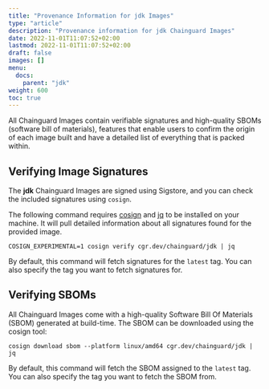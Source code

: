 ```yaml
---
title: "Provenance Information for jdk Images"
type: "article"
description: "Provenance information for jdk Chainguard Images"
date: 2022-11-01T11:07:52+02:00
lastmod: 2022-11-01T11:07:52+02:00
draft: false
images: []
menu:
  docs:
    parent: "jdk"
weight: 600
toc: true
---
```


All Chainguard Images contain verifiable signatures and high-quality SBOMs (software bill of materials), features that enable users to confirm the origin of each image built and have a detailed list of everything that is packed within.

## Verifying Image Signatures
The **jdk** Chainguard Images are signed using Sigstore, and you can check the included signatures using `cosign`.

The following command requires [cosign](https://docs.sigstore.dev/cosign/overview/) and [jq](https://stedolan.github.io/jq/) to be installed on your machine. It will pull detailed information about all signatures found for the provided image.

```shell
COSIGN_EXPERIMENTAL=1 cosign verify cgr.dev/chainguard/jdk | jq
```

By default, this command will fetch signatures for the `latest` tag. You can also specify the tag you want to fetch signatures for.

## Verifying SBOMs

All Chainguard Images come with a high-quality Software Bill Of Materials (SBOM) generated at build-time. The SBOM can be downloaded using the cosign tool:

```shell
cosign download sbom --platform linux/amd64 cgr.dev/chainguard/jdk | jq
```
By default, this command will fetch the SBOM assigned to the `latest` tag. You can also specify the tag you want to fetch the SBOM from.

